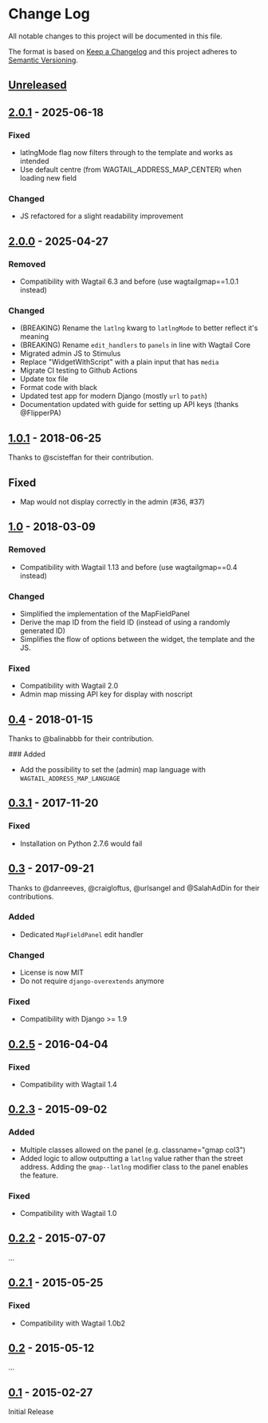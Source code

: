 # Change Log

All notable changes to this project will be documented in this file.

The format is based on [Keep a Changelog](http://keepachangelog.com/)
and this project adheres to [Semantic Versioning](http://semver.org/).

## [Unreleased]

## [2.0.1] - 2025-06-18

### Fixed

-   latlngMode flag now filters through to the template and works as intended
-   Use default centre (from WAGTAIL_ADDRESS_MAP_CENTER) when loading new field

### Changed

-   JS refactored for a slight readability improvement

## [2.0.0] - 2025-04-27

### Removed

-   Compatibility with Wagtail 6.3 and before (use wagtailgmap==1.0.1 instead)

### Changed

-   (BREAKING) Rename the `latlng` kwarg to `latlngMode` to better reflect it's meaning
-   (BREAKING) Rename `edit_handlers` to `panels` in line with Wagtail Core
-   Migrated admin JS to Stimulus
-   Replace "WidgetWithScript" with a plain input that has `media`
-   Migrate CI testing to Github Actions
-   Update tox file
-   Format code with black
-   Updated test app for modern Django (mostly `url` to `path`)
-   Documentation updated with guide for setting up API keys (thanks @FlipperPA)

## [1.0.1] - 2018-06-25

Thanks to @scisteffan for their contribution.

## Fixed

-   Map would not display correctly in the admin (#36, #37)

## [1.0] - 2018-03-09

### Removed

-   Compatibility with Wagtail 1.13 and before (use wagtailgmap==0.4 instead)

### Changed

-   Simplified the implementation of the MapFieldPanel
-   Derive the map ID from the field ID (instead of using a randomly generated ID)
-   Simplifies the flow of options between the widget, the template and the JS.

### Fixed

-   Compatibility with Wagtail 2.0
-   Admin map missing API key for display with noscript

## [0.4] - 2018-01-15

Thanks to @balinabbb for their contribution.

### Added

-   Add the possibility to set the (admin) map language with `WAGTAIL_ADDRESS_MAP_LANGUAGE`

## [0.3.1] - 2017-11-20

### Fixed

-   Installation on Python 2.7.6 would fail

## [0.3] - 2017-09-21

Thanks to @danreeves, @craigloftus, @urlsangel and @SalahAdDin for their contributions.

### Added

-   Dedicated `MapFieldPanel` edit handler

### Changed

-   License is now MIT
-   Do not require `django-overextends` anymore

### Fixed

-   Compatibility with Django >= 1.9

## [0.2.5] - 2016-04-04

### Fixed

-   Compatibility with Wagtail 1.4

## [0.2.3] - 2015-09-02

### Added

-   Multiple classes allowed on the panel (e.g. classname="gmap col3")
-   Added logic to allow outputting a `latlng` value rather than the street address. Adding the `gmap--latlng` modifier class to the panel enables the feature.

### Fixed

-   Compatibility with Wagtail 1.0

## [0.2.2] - 2015-07-07

...

## [0.2.1] - 2015-05-25

### Fixed

-   Compatibility with Wagtail 1.0b2

## [0.2] - 2015-05-12

...

## [0.1] - 2015-02-27

Initial Release

[Unreleased]: https://github.com/springload/wagtailgmaps/compare/2.0.1...HEAD
[2.0.1]: https://github.com/springload/wagtailgmaps/compare/2.0.0...2.0.1
[2.0.0]: https://github.com/springload/wagtailgmaps/compare/1.0.1...2.0.0
[1.0.1]: https://github.com/springload/wagtailgmaps/compare/v1.0...v1.0.1
[1.0]: https://github.com/springload/wagtailgmaps/compare/v0.4...v1.0
[0.4]: https://github.com/springload/wagtailgmaps/compare/v0.3.1...v0.4
[0.3.1]: https://github.com/springload/wagtailgmaps/compare/v0.3...v0.3.1
[0.3]: https://github.com/springload/wagtailgmaps/compare/v0.2.5...v0.3
[0.2.5]: https://github.com/springload/wagtailgmaps/compare/v0.2.3...v0.2.5
[0.2.3]: https://github.com/springload/wagtailgmaps/compare/v0.2.2...v0.2.3
[0.2.2]: https://github.com/springload/wagtailgmaps/compare/v0.2.1...v0.2.2
[0.2.1]: https://github.com/springload/wagtailgmaps/compare/v0.2...v0.2.1
[0.2]: https://github.com/springload/wagtailgmaps/compare/v0.1...v0.2
[0.1]: https://github.com/springload/wagtailgmaps/compare/9b4372371576da8f96a52cfc225d1c5c1b3c76d1...v0.1
